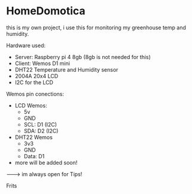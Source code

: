 # HomeDomotica
this is my own project, i use this for monitoring my greenhouse temp and humidity. 

Hardware used:
- Server: Raspberry pi 4 8gb (8gb is not needed for this)
- Client: Wemos D1 mini
- DHT22 Temperature and Humidity sensor
- 2004A 20x4 LCD
- I2C for the LCD


Wemos pin conections:
- LCD Wemos:
  - 5v
  - GND
  - SCL: D1 (I2C)
  - SDA: D2 (I2C)
- DHT22 Wemos
  - 3v3
  - GND
  - Data: D1
- more will be added soon!


---> im always open for Tips!

Frits
